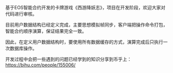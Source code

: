 基于EOS智能合约开发的卡牌游戏《西游降妖志》，项目在开发阶段，欢迎大家对代码进行审核。

目前用户数据结构已经定义完成，主要思想模拟帧同步，客户端把操作命令打包，智能合约顺序演算，保证结果完全一致。

因此，在定义用户数据结构时，要使用所有数据缓存的方式，演算完成后只执行一次数据库操作。

开发过程中会把一些遇到的问题已经学到的知识分享到币乎上：https://bihu.com/people/155006/